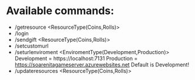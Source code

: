 # Available commands:

- /getresource <ResourceType(Coins,Rolls)>
- /login <DeviceId>
- /sendgift <PlayerId> <ResourceType(Coins,Rolls)> <ResourceValue>
- /setcustomurl <server url> <websocket url>
- /seturlenviroment <EnviromentType(Development,Production)>
      Development = https://localhost:7131
      Production = https://soarenitagameserver.azurewebsites.net
      Default is Development!
- /updateresources <ResourceType(Coins,Rolls)> <ResourceValue>
